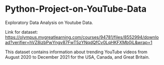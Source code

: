 # Python-Project-on-YouTube-Data
Exploratory Data Analysis on Youtube Data.

Link for dataset: https://olympus.mygreatlearning.com/courses/94781/files/8552994/download?verifier=hVZ8izbPwYngv87FwT5zYNqdQfCv0LqHKFXMb0jL&wrap=1

This dataset contains information about trending YouTube videos from August 2020 to December 2021
for the USA, Canada, and Great Britain.

